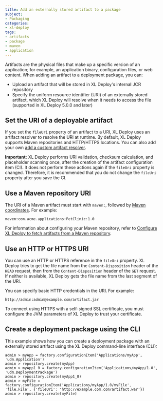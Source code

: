 ```yaml
---
title: Add an externally stored artifact to a package
subject:
- Packaging
categories:
- xl-deploy
tags:
- artifacts
- package
- maven
- application
---
```


Artifacts are the physical files that make up a specific version of an application; for example, an application binary, configuration files, or web content. When adding an artifact to a deployment package, you can:

* Upload an artifact that will be stored in XL Deploy's internal JCR repository
* Specify the uniform resource identifier (URI) of an externally stored artifact, which XL Deploy will resolve when it needs to access the file (supported in XL Deploy 5.0.0 and later)

## Set the URI of a deployable artifact

If you set the `fileUri` property of an artifact to a URI, XL Deploy uses an artifact resolver to resolve the URI at runtime. By default, XL Deploy supports Maven repositories and HTTP/HTTPS locations. You can also add your own [add a custom artifact resolver](extend-the-external-artifact-storage-feature.html).

**Important:** XL Deploy performs URI validation, checksum calculation, and placeholder scanning once, after the creation of the artifact configuration item (CI). It does not perform these actions again if the `fileUri` property is changed. Therefore, it is recommended that you do not change the `fileUri` property after you save the CI.

## Use a Maven repository URI

The URI of a Maven artifact must start with `maven:`, followed by [Maven coordinates](http://maven.apache.org/pom.html#Maven_Coordinates). For example:

    maven:com.acme.applications:PetClinic:1.0

For information about configuring your Maven repository, refer to [Configure XL Deploy to fetch artifacts from a Maven repository](configure-xl-deploy-to-fetch-artifacts-from-a-maven-repository.html).

## Use an HTTP or HTTPS URI

You can use an HTTP or HTTPS reference in the `fileUri` property. XL Deploy tries to get the file name from the `Content-Disposition` header of the `HEAD` request, then from the `Content-Disposition` header of the `GET` request. If neither is available, XL Deploy gets the file name from the last segment of the URI.

You can specify basic HTTP credentials in the URI. For example:

    http://admin:admin@example.com/artifact.jar

To connect using HTTPS with a self-signed SSL certificate, you must configure the JVM parameters of XL Deploy to trust your certificate.

## Create a deployment package using the CLI

This example shows how you can create a deployment package with an externally stored artifact using the XL Deploy command-line interface (CLI):

    admin > myApp = factory.configurationItem('Applications/myApp', 'udm.Application')
    admin > repository.create(myApp)
    admin > myApp1_0 = factory.configurationItem('Applications/myApp/1.0', 'udm.DeploymentPackage')
    admin > repository.create(myApp1_0)
    admin > myFile = factory.configurationItem('Applications/myApp/1.0/myFile', 'file.File', {'fileUri': 'http://example.com.com/artifact.war'})
    admin > repository.create(myFile)

